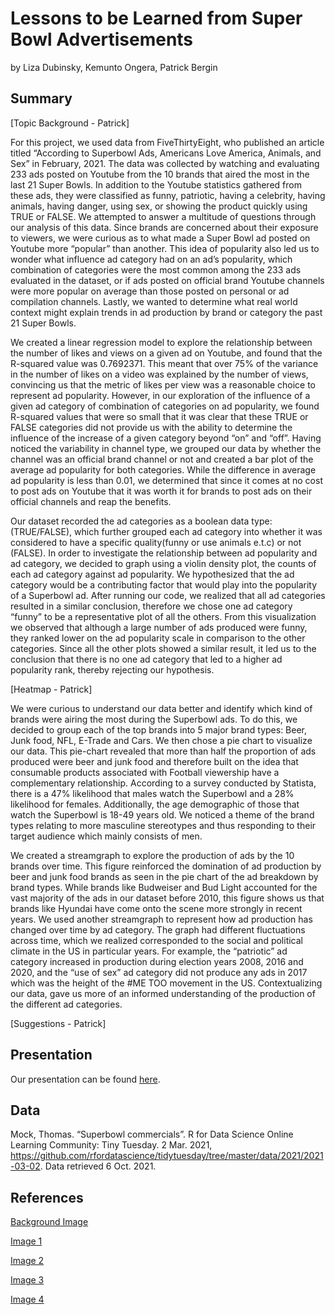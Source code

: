 Lessons to be Learned from Super Bowl Advertisements
================
by Liza Dubinsky, Kemunto Ongera, Patrick Bergin

## Summary

[Topic Background - Patrick]

For this project, we used data from FiveThirtyEight, who published an article titled “According to Superbowl Ads, Americans Love America, Animals, and Sex” in February, 2021. The data was collected by watching and evaluating 233 ads posted on Youtube from the 10 brands that aired the most in the last 21 Super Bowls. In addition to the Youtube statistics gathered from these ads, they were classified as funny, patriotic, having a celebrity, having animals, having danger, using sex, or showing the product quickly using TRUE or FALSE. We attempted to answer a multitude of questions through our analysis of this data. Since brands are concerned about their exposure to viewers, we were curious as to what made a Super Bowl ad posted on Youtube more “popular” than another. This idea of popularity also led us to wonder what influence ad category had on an ad’s popularity, which combination of categories were the most common among the 233 ads evaluated in the dataset, or if ads posted on official brand Youtube channels were more popular on average than those posted on personal or ad compilation channels. Lastly, we wanted to determine what real world context might explain trends in ad production by brand or category the past 21 Super Bowls. 

We created a linear regression model to explore the relationship between the number of likes and views on a given ad on Youtube, and found that the R-squared value was 0.7692371. This meant that over 75% of the variance in the number of likes on a video was explained by the number of views, convincing us that the metric of likes per view was a reasonable choice to represent ad popularity. However, in our exploration of the influence of a given ad category of combination of categories on ad popularity, we found R-squared values that were so small that it was clear that these TRUE or FALSE categories did not provide us with the ability to determine the influence of the increase of a given category beyond “on” and “off”. Having noticed the variability in channel type, we grouped our data by whether the channel was an official brand channel or not and created a bar plot of the average ad popularity for both categories. While the difference in average ad popularity is less than 0.01, we determined that since it comes at no cost to post ads on Youtube that it was worth it for brands to post ads on their official channels and reap the benefits.

Our dataset recorded  the ad categories as a boolean data type: (TRUE/FALSE), which further grouped each ad category into whether it was considered to have a specific quality(funny or use animals e.t.c) or not (FALSE). In order to investigate the relationship between ad popularity and ad category, we decided to graph using a violin density plot, the counts of each ad category against ad popularity. We hypothesized that the ad category would be a contributing factor that would play into the popularity of a Superbowl ad. After running our code, we realized that all ad categories resulted in a similar conclusion, therefore we chose one ad category “funny” to be a representative plot of all the others. From this visualization we observed that although a large number of ads produced were funny, they ranked lower on the ad popularity scale in comparison to the other categories. Since all the other plots showed a similar result, it led us to the conclusion that there is no one ad category that led to a higher ad popularity rank, thereby rejecting our hypothesis.  

[Heatmap - Patrick]

We were curious to understand our data better and identify which kind of brands were airing the most during the Superbowl ads. To do this, we decided to group each of the top brands into 5 major brand types: Beer, Junk food, NFL, E-Trade and Cars. We then chose a pie chart to visualize our data. This pie-chart revealed that more than half the proportion of ads produced were beer and junk food and therefore built on the idea that consumable products associated with Football viewership have a complementary relationship. According to a survey conducted by Statista, there is a 47% likelihood that males watch the Superbowl and a 28% likelihood for females. Additionally, the age demographic of those that watch the Superbowl is 18-49 years old. We noticed a theme of the brand types relating to more masculine stereotypes and thus responding to their target audience which mainly consists of men. 

We created a streamgraph to explore the production of ads by the 10 brands over time. This figure reinforced the domination of ad production by beer and junk food brands as seen in the pie chart of the ad breakdown by brand types. While brands like Budweiser and Bud Light accounted for the vast majority of the ads in our dataset before 2010, this figure shows us that brands like Hyundai have come onto the scene more strongly in recent years. We used another streamgraph to represent how ad production has changed over time by ad category. The graph had different fluctuations across time, which we realized corresponded to the social and political climate in the US in particular years. For example, the “patriotic” ad category increased in production during election years 2008, 2016 and 2020, and the “use of sex” ad category did not produce any ads in 2017 which was the height of the #ME TOO movement in the US. Contextualizing our data, gave us more of an informed understanding of the production of the different ad categories. 

[Suggestions - Patrick]


## Presentation

Our presentation can be found [here](presentation/presentation.html).

## Data 

Mock, Thomas. “Superbowl commercials”. R for Data Science Online Learning Community: Tiny Tuesday. 2 Mar. 2021, https://github.com/rfordatascience/tidytuesday/tree/master/data/2021/2021-03-02. Data retrieved 6 Oct. 2021.

## References

[Background Image](https://toddstocker.wordpress.com/2013/02/04/what-to-do-when-your-lights-go-out/)

[Image 1](http://www.stickpng.com/img/icons-logos-emojis/iconic-brands/superbowl-logo)

[Image 2](https://github.com/rfordatascience/tidytuesday/blob/master/data/2021/2021-03-02/readme.md)

[Image 3](https://www.gamblingsites.org/blog/super-bowl-53-odds-will-win-next-year/)

[Image 4](https://www.gamblerspick.com/news/industry/the-nfl-scores-a-hat-trick-with-caesars-draftkings-and-fanduel-r1706/)

